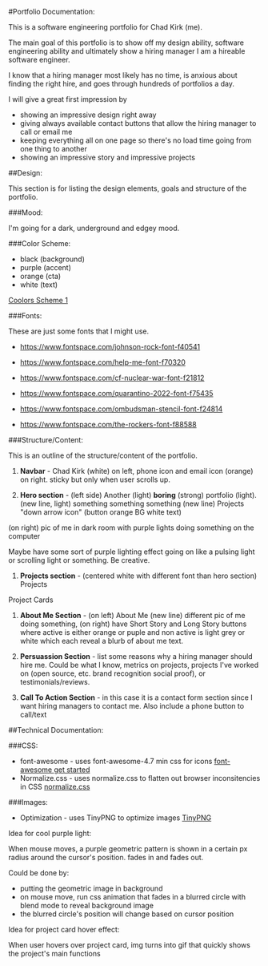#Portfolio Documentation:

This is a software engineering portfolio for Chad Kirk (me).

The main goal of this portfolio is to show off my design ability, software engineering ability and ultimately show a hiring manager I am a hireable software engineer.

I know that a hiring manager most likely has no time, is anxious about finding the right hire, and goes through hundreds of portfolios a day.

I will give a great first impression by

- showing an impressive design right away
- giving always available contact buttons that allow the hiring manager to call or email me
- keeping everything all on one page so there's no load time going from one thing to another
- showing an impressive story and impressive projects

##Design:

This section is for listing the design elements, goals and structure of the portfolio.

###Mood:

I'm going for a dark, underground and edgey mood.

###Color Scheme:

- black (background)
- purple (accent)
- orange (cta)
- white (text)

[Coolors Scheme 1](https://coolors.co/000103-2822d3-ffffff-e99b35)

###Fonts:

These are just some fonts that I might use.

- https://www.fontspace.com/johnson-rock-font-f40541

- https://www.fontspace.com/help-me-font-f70320

- https://www.fontspace.com/cf-nuclear-war-font-f21812

- https://www.fontspace.com/quarantino-2022-font-f75435

- https://www.fontspace.com/ombudsman-stencil-font-f24814

- https://www.fontspace.com/the-rockers-font-f88588

###Structure/Content:

This is an outline of the structure/content of the portfolio.

1. **Navbar** - Chad Kirk (white) on left, phone icon and email icon (orange) on right. sticky but only when user scrolls up.

1. **Hero section** - (left side) Another (light) **boring** (strong) portfolio (light). (new line, light) something something something (new line) Projects "down arrow icon" (button orange BG white text)

(on right) pic of me in dark room with purple lights doing something on the computer

Maybe have some sort of purple lighting effect going on like a pulsing light or scrolling light or something. Be creative.

1. **Projects section** - (centered white with different font than hero section) Projects

Project Cards

1. **About Me Section** - (on left) About Me (new line) different pic of me doing something, (on right) have Short Story and Long Story buttons where active is either orange or puple and non active is light grey or white which each reveal a blurb of about me text.

1. **Persuassion Section** - list some reasons why a hiring manager should hire me. Could be what I know, metrics on projects, projects I've worked on (open source, etc. brand recognition social proof), or testimonials/reviews.

1. **Call To Action Section** - in this case it is a contact form section since I want hiring managers to contact me. Also include a phone button to call/text

##Technical Documentation:

###CSS:

- font-awesome - uses font-awesome-4.7 min css for icons [font-awesome get started](https://fontawesome.com/v4/get-started/)
- Normalize.css - uses normalize.css to flatten out browser inconsitencies in CSS [normalize.css](https://github.com/necolas/normalize.css/)

###Images:

- Optimization - uses TinyPNG to optimize images [TinyPNG](https://tinypng.com/)

Idea for cool purple light:

When mouse moves, a purple geometric pattern is shown in a certain px radius around the cursor's position. fades in and fades out.

Could be done by:

- putting the geometric image in background
- on mouse move, run css animation that fades in a blurred circle with blend mode to reveal background image
- the blurred circle's position will change based on cursor position

Idea for project card hover effect:

When user hovers over project card, img turns into gif that quickly shows the project's main functions
